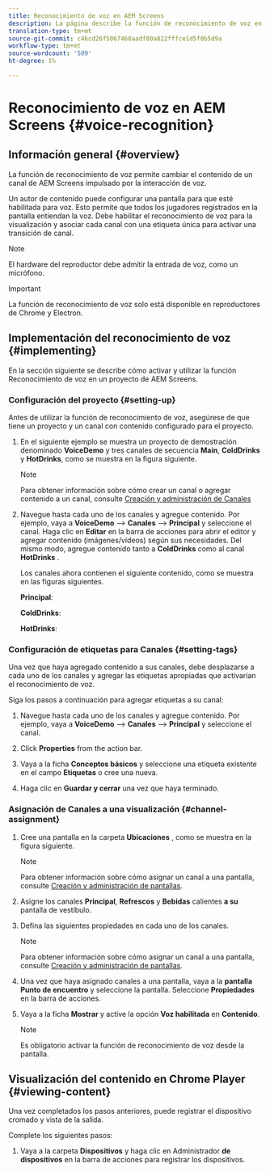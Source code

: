 ```yaml
---
title: Reconocimiento de voz en AEM Screens
description: La página describe la función de reconocimiento de voz en AEM Screens.
translation-type: tm+mt
source-git-commit: c46cd26f5067468aadf80a822fffce1d5f0b5d9a
workflow-type: tm+mt
source-wordcount: '509'
ht-degree: 1%

---
```



# Reconocimiento de voz en AEM Screens {#voice-recognition}

## Información general {#overview}

La función de reconocimiento de voz permite cambiar el contenido de un canal de AEM Screens impulsado por la interacción de voz.

Un autor de contenido puede configurar una pantalla para que esté habilitada para voz. Esto permite que todos los jugadores registrados en la pantalla entiendan la voz. Debe habilitar el reconocimiento de voz para la visualización y asociar cada canal con una etiqueta única para activar una transición de canal.

>[!NOTE]
>El hardware del reproductor debe admitir la entrada de voz, como un micrófono.

>[!IMPORTANT]
> La función de reconocimiento de voz solo está disponible en reproductores de Chrome y Electron.

## Implementación del reconocimiento de voz {#implementing}

En la sección siguiente se describe cómo activar y utilizar la función Reconocimiento de voz en un proyecto de AEM Screens.

### Configuración del proyecto {#setting-up}

Antes de utilizar la función de reconocimiento de voz, asegúrese de que tiene un proyecto y un canal con contenido configurado para el proyecto.

1. En el siguiente ejemplo se muestra un proyecto de demostración denominado **VoiceDemo** y tres canales de secuencia **Main**, **ColdDrinks** y **HotDrinks**, como se muestra en la figura siguiente.

   >[!NOTE]
   >
   >Para obtener información sobre cómo crear un canal o agregar contenido a un canal, consulte [Creación y administración de Canales](/help/user-guide/managing-channels.md)

1. Navegue hasta cada uno de los canales y agregue contenido. Por ejemplo, vaya a **VoiceDemo** —> **Canales** —> **Principal** y seleccione el canal. Haga clic en **Editar** en la barra de acciones para abrir el editor y agregar contenido (imágenes/vídeos) según sus necesidades. Del mismo modo, agregue contenido tanto a **ColdDrinks** como al canal **HotDrinks** .

   Los canales ahora contienen el siguiente contenido, como se muestra en las figuras siguientes.

   **Principal**:

   **ColdDrinks**:

   **HotDrinks**:

### Configuración de etiquetas para Canales {#setting-tags}

Una vez que haya agregado contenido a sus canales, debe desplazarse a cada uno de los canales y agregar las etiquetas apropiadas que activarían el reconocimiento de voz.

Siga los pasos a continuación para agregar etiquetas a su canal:

1. Navegue hasta cada uno de los canales y agregue contenido. Por ejemplo, vaya a **VoiceDemo** —> **Canales** —> **Principal** y seleccione el canal.

1. Click **Properties** from the action bar.

1. Vaya a la ficha **Conceptos básicos** y seleccione una etiqueta existente en el campo **Etiquetas** o cree una nueva.

1. Haga clic en **Guardar y cerrar** una vez que haya terminado.


### Asignación de Canales a una visualización {#channel-assignment}

1. Cree una pantalla en la carpeta **Ubicaciones** , como se muestra en la figura siguiente.

   >[!NOTE]
   >
   >Para obtener información sobre cómo asignar un canal a una pantalla, consulte [Creación y administración de pantallas](/help/user-guide/managing-displays.md).

1. Asigne los canales **Principal**, **Refrescos** y **Bebidas** calientes **a su** pantalla de vestíbulo.


1. Defina las siguientes propiedades en cada uno de los canales.

   >[!NOTE]
   >
   >Para obtener información sobre cómo asignar un canal a una pantalla, consulte [Creación y administración de pantallas](/help/user-guide/managing-displays.md).

1. Una vez que haya asignado canales a una pantalla, vaya a la **pantalla Punto de encuentro** y seleccione la pantalla. Seleccione **Propiedades** en la barra de acciones.

1. Vaya a la ficha **Mostrar** y active la opción **Voz habilitada** en **Contenido**.

   >[!NOTE]
   >Es obligatorio activar la función de reconocimiento de voz desde la pantalla.

## Visualización del contenido en Chrome Player {#viewing-content}

Una vez completados los pasos anteriores, puede registrar el dispositivo cromado y vista de la salida.

Complete los siguientes pasos:

1. Vaya a la carpeta **Dispositivos** y haga clic en Administrador **de dispositivos** en la barra de acciones para registrar los dispositivos.







